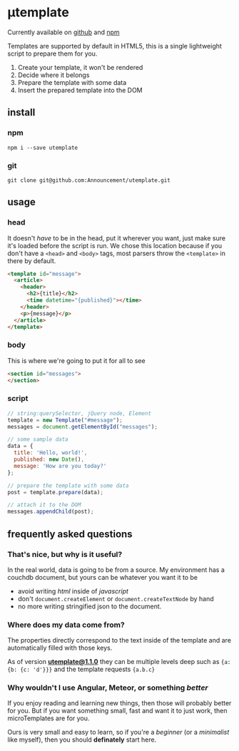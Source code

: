 # µtemplate
Currently available on
[github](https://github.com/Announcement/utemplate)
and
[npm](https://www.npmjs.com/package/utemplate)

Templates are supported by default in HTML5, this is a single lightweight script to prepare them for you.

1. Create your template, it won't be rendered
2. Decide where it belongs
3. Prepare the template with some data
4. Insert the prepared template into the DOM

## install

### npm

 `npm i --save utemplate`

### git

`git clone git@github.com:Announcement/utemplate.git`

## usage

### head

It doesn't *have* to be in the head, put it wherever you want, just make sure it's loaded before the script is run.
We chose this location because if you don't have a `<head>` and `<body>` tags, most parsers throw the `<template>` in there by default.

~~~ html
<template id="message">
  <article>
    <header>
      <h2>{title}</h2>
      <time datetime="{published}"></time>
    </header>
    <p>{message}</p>
  </article>
</template>
~~~


### body

This is where we're going to put it for all to see

~~~ html
<section id="messages">
</section>
~~~

### script

~~~ javascript
// string:querySelector, jQuery node, Element
template = new Template("#message");
messages = document.getElementById("messages");

// some sample data
data = {
  title: 'Hello, world!',
  published: new Date(),
  message: 'How are you today?'
};

// prepare the template with some data
post = template.prepare(data);

// attach it to the DOM
messages.appendChild(post);
~~~

## frequently asked questions
### That's nice, but why is it useful?

In the real world, data is going to be from a source.
My environment has a couchdb document, but yours can be whatever you want it to be

- avoid writing *html* inside of *javascript*
- don't `document.createElement` or `document.createTextNode` by hand
- no more writing stringified json to the document.


### Where does my data come from?

The properties directly correspond to the text inside of the template and are automatically filled with those keys.

As of version **utemplate@1.1.0** they can be multiple levels deep such as `{a: {b: {c: 'd'}}}` and the template requests `{a.b.c}`

### Why wouldn't I use Angular, Meteor, or something *better*

If you enjoy reading and learning new things, then those will probably better for you. But if you want something small, fast and want it to just work, then microTemplates are for you.

Ours is very small and easy to learn, so if you're a *beginner* (or a *minimalist* like myself), then you should **definately** start here.
